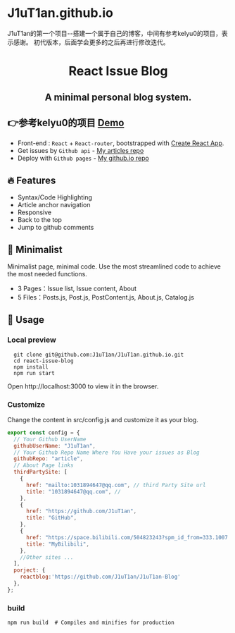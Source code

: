 # J1uT1an.github.io
J1uT1an的第一个项目--搭建一个属于自己的博客，中间有参考kelyu0的项目，表示感谢。
初代版本，后面学会更多的之后再进行修改迭代。

<h1 align="center">
  React Issue Blog
</h1>
<h2 align="center">
  A minimal personal blog system.
</h2>

## 👉参考kelyu0的项目 [Demo](https://kelyu0.github.io/)

- Front-end : `React` + `React-router`, bootstrapped with [Create React App](https://github.com/facebook/create-react-app).
- Get issues by `Github api` - [My articles repo](https://github.com/J1uT1an/article/issues)
- Deploy with `Github pages` - [My github.io repo](https://github.com/J1uT1an/J1uT1an.github.io)

## 🔥 Features

- Syntax/Code Highlighting
- Article anchor navigation
- Responsive
- Back to the top
- Jump to github comments

## 🌱 Minimalist

Minimalist page, minimal code. Use the most streamlined code to achieve the most needed functions.

- 3 Pages：Issue list, Issue content, About
- 5 Files：Posts.js, Post.js, PostContent.js, About.js, Catalog.js

## 🚀 Usage

### Local preview

```
  git clone git@github.com:J1uT1an/J1uT1an.github.io.git
  cd react-issue-blog
  npm install
  npm run start
```

Open http://localhost:3000 to view it in the browser.

### Customize

Change the content in src/config.js and customize it as your blog.

```js
export const config = {
  // Your Github UserName
  githubUserName: "J1uT1an",
  // Your Github Repo Name Where You Have your issues as Blog
  githubRepo: "article",
  // About Page links
  thirdPartySite: [
    {
      href: "mailto:1031894647@qq.com", // third Party Site url
      title: "1031894647@qq.com", //
    },
    {
      href: "https://github.com/J1uT1an",
      title: "GitHub",
    },
    {
      href: "https://space.bilibili.com/504823243?spm_id_from=333.1007.0.0",
      title: "MyBilibili",
    },
    //Other sites ...
  ],
  porject: {
    reactblog:'https://github.com/J1uT1an/J1uT1an-Blog'
  },
};
```

### build

    npm run build  # Compiles and minifies for production
